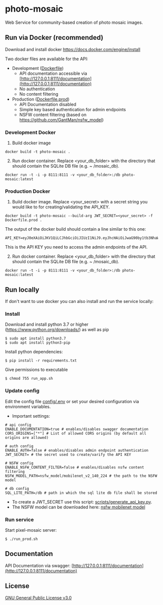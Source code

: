 # photo-mosaic

Web Service for community-based creation of photo mosaic images.

## Run via Docker (recommended)

Download and install docker https://docs.docker.com/engine/install

Two docker files are available for the API:

- Development ([Dockerfile](Dockerfile))
  - API documentation accessible via
    [http://127.0.0.1:8111/documentation](http://127.0.0.1:8111/documentation)
  - No authentication
  - No content filtering
- Production ([Dockerfile.prod](Dockerfile.prod))
  - API Documentation disabled
  - Simple key based authentication for admin endpoints
  - NSFW content filtering (based on https://github.com/GantMan/nsfw_model)

### Development Docker

1. Build docker image

```shell
docker build -t photo-mosaic .
```

2. Run docker container. Replace <your_db_folder> with the directory that should contain
   the SQLite DB file (e.g. ~ /mosaic_db).

```shell
docker run -t -i -p 8111:8111 -v <your_db_folder>:/db photo-mosaic:latest
```

### Production Docker

1. Build docker image. Replace <your_secret> with a secret string you would like to for
   creating/validating the API_KEY.

```shell
docker build -t photo-mosaic --build-arg JWT_SECRET=<your_secret> -f Dockerfile.prod .
```

The output of the docker build should contain a line similar to this one:

```shell
API_KEY=eyJ0eXAiOiJKV1QiLCJhbGciOiJIUzI1NiJ9.eyJhcHAiOiJwaG90by1tb3NhaWMiLCJpZCI6InBob3RvLW1vc2FpYy1hZG1pbiIsImV4cCI6MTY4OTI3OTU2NH0.A80yxWZ0rjvIi98qYZ0x1pyf1l2jH4YQExW75t2rrlU
```

This is the API KEY you need to access the admin endpoints of the API.

2. Run docker container. Replace <your_db_folder> with the directory that should contain
   the SQLite DB file (e.g. ~ /mosaic_db).

```shell
docker run -t -i -p 8111:8111 -v <your_db_folder>:/db photo-mosaic:latest
```

## Run locally

If don't want to use docker you can also install and run the service locally:

### Install

Download and install python 3.7 or higher (https://www.python.org/downloads/) as well as
pip

```shell
$ sudo apt install python3.7
$ sudo apt install python3-pip
```

Install python dependencies:

```shell
$ pip install -r requirements.txt
```

Give permissions to executable

```shell
$ chmod 755 run_app.sh
```

### Update config

Edit the config file [config/.env](config/.env) or set your desired configuration via
environment variables.

- Important settings:

```shell
# api config
ENABLE_DOCUMENTATION=true # enables/disables swagger documentation
CORS_ORIGINS=["*"] # List of allowed CORS origins (by default all origins are allowed)

# auth config
ENABLE_AUTH=false # enables/disables admin endpoint authentication
JWT_SECRET= # the secret used to create/varify the API KEY

# NSFW config
ENABLE_NSFW_CONTENT_FILTER=false # enables/disables nsfw content filtering
NSFW_MODEL_PATH=nsfw_model/mobilenet_v2_140_224 # the path to the NSFW model

# db config
SQL_LITE_PATH=/db # path in which the sql lite db file shall be stored
```

- To create a JWT_SECRET use this script:
  [scripts/generate_api_key.py](scripts/generate_api_key.py).
- The NSFW model can be downloaded here:
  [nsfw mobilenet model](https://github.com/GantMan/nsfw_model/releases/download/1.1.0/nsfw_mobilenet_v2_140_224.zip)

### Run service

Start pixel-mosaic server:

```shell
$ ./run_prod.sh
```

## Documentation

API Documentation via swagger:
[http://127.0.0.1:8111/documentation](http://127.0.0.1:8111/documentation)

## License

[GNU General Public License v3.0](LICENSE)
